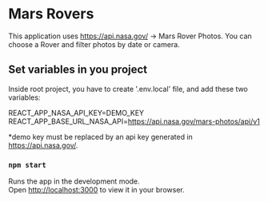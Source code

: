 # Mars Rovers

This application uses https://api.nasa.gov/ -> Mars Rover Photos.
You can choose a Rover and filter photos by date or camera.

## Set variables in you project

Inside root project, you have to create '.env.local' file, and add these two variables:

REACT_APP_NASA_API_KEY=DEMO_KEY
REACT_APP_BASE_URL_NASA_API=https://api.nasa.gov/mars-photos/api/v1

*demo key must be replaced by an api key generated in https://api.nasa.gov/.

### `npm start`

Runs the app in the development mode.\
Open [http://localhost:3000](http://localhost:3000) to view it in your browser.


